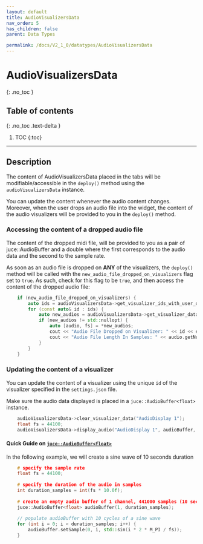 ```yaml
---
layout: default
title: AudioVisualizersData
nav_order: 5
has_children: false
parent: Data Types

permalink: /docs/V2_1_0/datatypes/AudioVisualizersData
---
```


# AudioVisualizersData
{: .no_toc }

## Table of contents
{: .no_toc .text-delta }

1. TOC
{:toc}

---

## Description

The content of AudioVisualizersData placed in the tabs will be modifiable/accessible in the `deploy()` method using
the `audioVisualizersData` instance.

You can update the content whenever the audio content changes. Moreover, when the user drops an audio file into the
widget, the content of the audio visualizers will be provided to you in the `deploy()` method.

### Accessing the content of a dropped audio file
The content of the dropped midi file, will be provided to you as a pair of juce::AudioBuffer<float> and a double
where the first corresponds to the audio data and the second to the sample rate.

As soon as an audio file is dropped on **ANY** of the visualizers, the `deploy()` method will be called with the
`new_audio_file_dropped_on_visualizers` flag set to `true`. As such, check for this flag to be `true`, and then
access the content of the dropped audio file:

```c++
    if (new_audio_file_dropped_on_visualizers) {
        auto ids = audioVisualizersData->get_visualizer_ids_with_user_dropped_new_audio();
        for (const auto& id : ids) {
            auto new_audios = audioVisualizersData->get_visualizer_data(id);
            if (new_audios != std::nullopt) {
                auto [audio, fs] = *new_audios;
                cout << "Audio File Dropped on Visualizer: " << id << endl;
                cout << "Audio File Length In Samples: " << audio.getNumSamples() << endl;
            }
        }
    }
```

### Updating the content of a visualizer
You can update the content of a visualizer using the unique `id` of the visualizer specified in the `settings.json` file.

Make sure the audio data displayed is placed in a `juce::AudioBuffer<float>` instance. 

```c++
    audioVisualizersData->clear_visualizer_data("AudioDisplay 1");
    float fs = 44100;
    audioVisualizersData->display_audio("AudioDisplay 1", audioBuffer, 44100.0f);
```

#### Quick Guide on [`juce::AudioBuffer<float>`](https://docs.juce.com/master/classAudioBuffer.html)

In the following example, we will create a sine wave of 10 seconds duration

```c++
    # specify the sample rate
    float fs = 44100;
    
    # specify the duration of the audio in samples
    int duration_samples = int(fs * 10.0f);
    
    # create an empty audio buffer of 1 channel, 441000 samples (10 seconds) duration
    juce::AudioBuffer<float> audioBuffer(1, duration_samples);  
    
    // populate audioBuffer with 10 cycles of a sine wave
    for (int i = 0; i < duration_samples; i++) {
        audioBuffer.setSample(0, i, std::sin(i * 2 * M_PI / fs));
    }
```